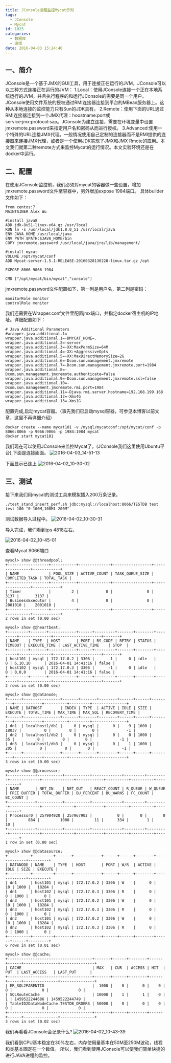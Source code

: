 ```yaml
---
title: JConsole远程监控Mycat示列
tags:
  - JConsole
  - Mycat
id: 1025
categories:
  - 数据库
  - 运维
date: 2016-04-03 15:24:40
---
```


## 一、简介
JConsole是一个基于JMX的GUI工具，用于连接正在运行的JVM。JConsole可以以三种方式连接正在运行的JVM：
1.Local：使用JConsole连接一个正在本地系统运行的JVM，并且执行程序的和运行JConsole的需要是同一个用户。JConsole使用文件系统的授权通过RMI连接器连接到平台的MBean服务器上。这种从本地连接的监控能力只有Sun的JDK具有。
2.Remote：使用下面的URL通过RMI连接器连接到一个JMX代理：hoostname:port或service:jmx:protocol:sap。JConsole为建立连接，需要在环境变量中设置jmxremote.password来指定用户名和密码从而进行授权。
3.Advanced:使用一个特殊的URL连接JMX代理。一般情况使用自己定制的连接器而不是RMI提供的连接器来连接JMX代理，或者是一个使用JDK实现了JMX和JMX Rmote的应用。本文我们就第二种remote方式来监控Mycat的运行情况。本文实验环境还是在docker中运行。

## 二、配置
在使用JConsole监控前，我们必须对mycat的容器做一些设置，增加jmxremote.password文件至容器中，另外增加expose 1984端口。
具体builder文件如下：

    from centos:7
    MAINTAINER Alex Wu

    #install java8
    ADD jdk-8u51-linux-x64.gz /usr/local
    RUN ln -s /usr/local/jdk1.8.0_51 /usr/local/java
    ENV JAVA_HOME /usr/local/java
    ENV PATH $PATH:$JAVA_HOME/bin
    COPY jmxremote.password /usr/local/java/jre/lib/management/

    #install mycat
    VOLUME /opt/mycat/conf
    ADD Mycat-server-1.5.1-RELEASE-20160328130228-linux.tar.gz /opt

    EXPOSE 8066 9066 1984

    CMD ["/opt/mycat/bin/mycat","console"]

jmxremote.password文件配置如下，第一列是用户名，第二列是密码：
    
    monitorRole monitor
    controlRole monitor
    
我们还需要在Wrapper.conf文件里配置jmx端口，并指定docker宿主机的IP地址。详细配置如下：
   	 
	# Java Additional Parameters
    #wrapper.java.additional.1=
    wrapper.java.additional.1=-DMYCAT_HOME=.
    wrapper.java.additional.2=-server
    wrapper.java.additional.3=-XX:MaxPermSize=64M
    wrapper.java.additional.4=-XX:+AggressiveOpts
    wrapper.java.additional.5=-XX:MaxDirectMemorySize=2G
    wrapper.java.additional.6=-Dcom.sun.management.jmxremote
    wrapper.java.additional.7=-Dcom.sun.management.jmxremote.port=1984
    wrapper.java.additional.8=-Dcom.sun.management.jmxremote.authenticate=false
    wrapper.java.additional.9=-Dcom.sun.management.jmxremote.ssl=false
    wrapper.java.additional.10=-Dcom.sun.management.jmxremote.rmi.port=1984
    wrapper.java.additional.11=-Djava.rmi.server.hostname=192.168.199.168
    wrapper.java.additional.12=-Xmx4G
    wrapper.java.additional.13=-Xms1G
    
配置完成,启动mycat容器。（事先我们已启动mysql容器，可参见本博客以前文章，这里不再详细介绍）
    
    docker create --name mycat101 -v /mysql/mycatconf:/opt/mycat/conf -p 8066:8066 -p 9066:9066 -p 1984:1984 mycat
    docker start mycat101
    
我们现在可以使用JConsole来监控Mycat了，(JConsole我们这里使用Ubuntu平台),下面是连接画面。
![2016-04-03_14-51-13](/uploads/2016/04/2016-04-03_14-51-13.jpg)

下面显示已连上
![2016-04-02_10-30-02](/uploads/2016/04/2016-04-02_10-30-02.jpg)

## 三、测试
接下来我们用mycat的测试工具来模拟插入200万条记录。
    
    ./test_stand_insert_perf.sh jdbc:mysql://localhost:8066/TESTDB test test 100 "0-100M,100M1-200M"
    
测试数据导入过程中。
![2016-04-02_10-30-31](/uploads/2016/04/2016-04-02_10-30-31.jpg)

导入完成，我们看到tps 4818左右。

![2016-04-02_10-45-01](/uploads/2016/04/2016-04-02_10-45-01.jpg)

查看Mycat 9066端口
    
    mysql> show @@threadpool;
    +------------------+-----------+--------------+-----------------+----------------+------------+
    | NAME             | POOL_SIZE | ACTIVE_COUNT | TASK_QUEUE_SIZE | COMPLETED_TASK | TOTAL_TASK |
    +------------------+-----------+--------------+-----------------+----------------+------------+
    | Timer            |         2 |            0 |               0 |           3137 |       3137 |
    | BusinessExecutor |         4 |            0 |               0 |        2001010 |    2001010 |
    +------------------+-----------+--------------+-----------------+----------------+------------+
    2 rows in set (0.00 sec)

    mysql> show @@heartbeat;
    +---------+-------+------------+------+---------+-------+--------+---------+--------------+---------------------+-------+
    | NAME    | TYPE  | HOST       | PORT | RS_CODE | RETRY | STATUS | TIMEOUT | EXECUTE_TIME | LAST_ACTIVE_TIME    | STOP  |
    +---------+-------+------------+------+---------+-------+--------+---------+--------------+---------------------+-------+
    | host101 | mysql | 172.17.0.2 | 3306 |       1 |     0 | idle   |       0 | 6,10,10      | 2016-04-01 14:41:16 | false |
    | host102 | mysql | 172.17.0.3 | 3306 |      -1 |     0 | idle   |       0 | 0,0,0        | 2016-04-01 14:41:16 | false |
    +---------+-------+------------+------+---------+-------+--------+---------+--------------+---------------------+-------+
    2 rows in set (0.00 sec)

    mysql> show @@datanode;
    +------+----------------+-------+-------+--------+------+------+---------+------------+----------+---------+---------------+
    | NAME | DATHOST        | INDEX | TYPE  | ACTIVE | IDLE | SIZE | EXECUTE | TOTAL_TIME | MAX_TIME | MAX_SQL | RECOVERY_TIME |
    +------+----------------+-------+-------+--------+------+------+---------+------------+----------+---------+---------------+
    | dn1  | localhost1/db1 |     0 | mysql |      0 |    9 | 1000 |   18037 |          0 |        0 |       0 |            -1 |
    | dn2  | localhost1/db2 |     0 | mysql |      0 |    0 | 1000 |      35 |          0 |        0 |       0 |            -1 |
    | dn3  | localhost1/db3 |     0 | mysql |      0 |    1 | 1000 |     205 |          0 |        0 |       0 |            -1 |
    +------+----------------+-------+-------+--------+------+------+---------+------------+----------+---------+---------------+
    3 rows in set (0.00 sec)

    mysql> show @@processor;
    +------------+-----------+-----------+-------------+---------+---------+-------------+--------------+------------+----------+----------+----------+
    | NAME       | NET_IN    | NET_OUT   | REACT_COUNT | R_QUEUE | W_QUEUE | FREE_BUFFER | TOTAL_BUFFER | BU_PERCENT | BU_WARNS | FC_COUNT | BC_COUNT |
    +------------+-----------+-----------+-------------+---------+---------+-------------+--------------+------------+----------+----------+----------+
    | Processor0 | 257904920 | 257967902 |           0 |       0 |       0 |         884 |         1000 |         11 |      334 |        1 |       10 |
    +------------+-----------+-----------+-------------+---------+---------+-------------+--------------+------------+----------+----------+----------+
    1 row in set (0.00 sec)

    mysql> show @@datasource;
    +----------+---------+-------+------------+------+------+--------+------+------+---------+
    | DATANODE | NAME    | TYPE  | HOST       | PORT | W/R  | ACTIVE | IDLE | SIZE | EXECUTE |
    +----------+---------+-------+------------+------+------+--------+------+------+---------+
    | dn1      | host101 | mysql | 172.17.0.2 | 3306 | W    |      0 |   10 | 1000 |   18284 |
    | dn1      | host102 | mysql | 172.17.0.3 | 3306 | R    |      0 |    0 | 1000 |       0 |
    | dn3      | host101 | mysql | 172.17.0.2 | 3306 | W    |      0 |   10 | 1000 |   18284 |
    | dn3      | host102 | mysql | 172.17.0.3 | 3306 | R    |      0 |    0 | 1000 |       0 |
    | dn2      | host101 | mysql | 172.17.0.2 | 3306 | W    |      0 |   10 | 1000 |   18284 |
    | dn2      | host102 | mysql | 172.17.0.3 | 3306 | R    |      0 |    0 | 1000 |       0 |
    +----------+---------+-------+------------+------+------+--------+------+------+---------+
    6 rows in set (0.01 sec)

    mysql> show @@cache;
    +-------------------------------------+-------+------+--------+------+------+---------------+---------------+
    | CACHE                               | MAX   | CUR  | ACCESS | HIT  | PUT  | LAST_ACCESS   | LAST_PUT      |
    +-------------------------------------+-------+------+--------+------+------+---------------+---------------+
    | ER_SQL2PARENTID                     |  1000 |    0 |      0 |    0 |    0 |             0 |             0 |
    | SQLRouteCache                       | 10000 |    1 |      1 |    0 |    1 | 1459522244686 | 1459522244749 |
    | TableID2DataNodeCache.TESTDB_ORDERS | 50000 |    0 |      0 |    0 |    0 |             0 |             0 |
    +-------------------------------------+-------+------+--------+------+------+---------------+---------------+
    3 rows in set (0.02 sec)

我们再看看JConsole会记录什么?
![2016-04-02_10-43-39](/uploads/2016/04/2016-04-02_10-43-39.jpg)

我们看到CPU基本稳定在30%左右，内存使用量基本在50M至250M波动，线程和类基本固定在一个数值。
所以，我们看到使用JConsole可以使我们简单快捷的进行JAVA进程的监控。